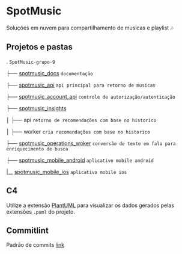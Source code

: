 # SpotMusic

Soluções em nuvem para compartilhamento de musicas e playlist 🎶

## Projetos e pastas

. `SpotMusic-grupo-9`

├── [spotmusic_docs](https://github.com/spotmusic-grupo-9/spotmusic_docs)  `documentação`

├── [spotmusic_api](https://github.com/spotmusic-grupo-9/spotmusic_api)  `api principal para retorno de musicas`

├── [spotmusic_account_api](https://github.com/spotmusic-grupo-9/spotmusic_account_api) `controle de autorização/autenticação`

├── [spotmusic_insights](https://github.com/spotmusic-grupo-9/spotmusic_insights)

│   ├── api `retorno de recomendações com base no historico`

│   ├── worker `cria recomendações com base no historico`

├── [spotmusic_operations_woker](https://github.com/spotmusic-grupo-9/spotmusic_operations_woker) `conversão de texto em fala para enriquecimento de busca`

├── [spotmusic_mobile_android](https://github.com/spotmusic-grupo-9/spotmusic_mobile_android) `aplicativo mobile android`

|__ [spotmusic_mobile_ios](https://github.com/spotmusic-grupo-9/spotmusic_mobile_ios) `aplicativo mobile ios`

## C4

Utilize a extensão [PlantUML](https://marketplace.visualstudio.com/items?itemName=jebbs.plantuml) para visualizar os dados gerados pelas extensões `.puml` do projeto.

## Commitlint
Padrão de commits [link](https://github.com/conventional-changelog/commitlint/?tab=readme-ov-file#what-is-commitlint)
